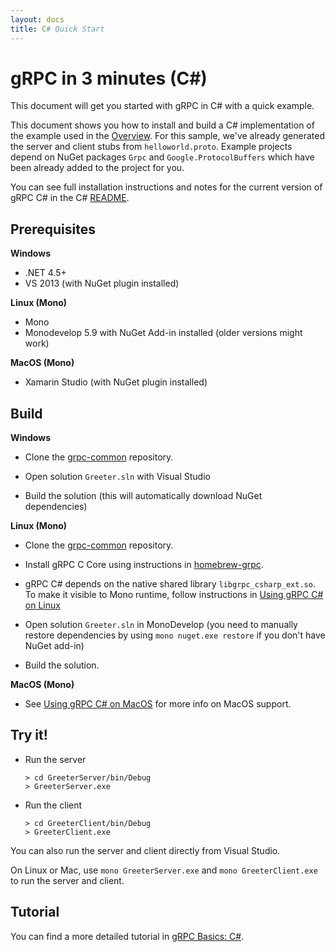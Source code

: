 ```yaml
---
layout: docs
title: C# Quick Start
---
```


<h1 class="page-header">gRPC in 3 minutes (C#)</h1>
<p class="lead">This document will get you started with gRPC in C# with a quick example.</p>


This document shows you how to install and build a C# implementation of the example used in the [Overview](/docs/index.shtml). For this sample, we've already generated the server and client stubs from `helloworld.proto`. Example projects depend on NuGet packages `Grpc` and `Google.ProtocolBuffers` which have been already added to the project for you.

You can see full installation instructions and notes for the current version of gRPC C# in the C# [README](https://github.com/grpc/grpc/tree/master/src/csharp).

Prerequisites
-------------

**Windows**

- .NET 4.5+
- VS 2013 (with NuGet plugin installed)

**Linux (Mono)**

- Mono
- Monodevelop 5.9 with NuGet Add-in installed (older versions might work)

**MacOS (Mono)**

- Xamarin Studio (with NuGet plugin installed)

Build
-------

**Windows**

- Clone the [grpc-common](https://github.com/grpc/grpc-common) repository.

- Open solution `Greeter.sln` with Visual Studio

- Build the solution (this will automatically download NuGet dependencies)

**Linux (Mono)**

- Clone the [grpc-common](https://github.com/grpc/grpc-common) repository.

- Install gRPC C Core using instructions in [homebrew-grpc](https://github.com/grpc/homebrew-grpc).

- gRPC C# depends on the native shared library `libgrpc_csharp_ext.so`. To make it visible
  to Mono runtime, follow instructions in [Using gRPC C# on Linux](https://github.com/grpc/grpc/tree/master/src/csharp#usage-linux-mono)

- Open solution `Greeter.sln` in MonoDevelop (you need to manually restore dependencies by using `mono nuget.exe restore` if you don't have NuGet add-in)

- Build the solution.

**MacOS (Mono)**

- See [Using gRPC C# on MacOS](https://github.com/grpc/grpc/tree/master/src/csharp#usage-macos-mono) for more info
  on MacOS support.

Try it!
-------

- Run the server

  ```
  > cd GreeterServer/bin/Debug
  > GreeterServer.exe
  ```

- Run the client

  ```
  > cd GreeterClient/bin/Debug
  > GreeterClient.exe
  ```

You can also run the server and client directly from Visual Studio.

On Linux or Mac, use `mono GreeterServer.exe` and `mono GreeterClient.exe` to run the server and client.

Tutorial
--------

You can find a more detailed tutorial in [gRPC Basics: C#](/docs/tutorials/basic/csharp.html).
